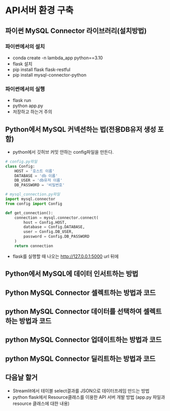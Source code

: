 # API서버 환경 구축
## 파이썬 MySQL Connector 라이브러리(설치방법)
### 파이썬에서의 설치
- conda create -n lambda_app python==3.10
- flask 설치
- pip install flask flask-restful
- pip install mysql-connector-python
### 파이썬에서의 실행
- flask run 
- python app.py
- 저장하고 하는거 주의

## Python에서 MySQL 커넥션하는 법(전용DB유저 생성 포함)
- python에서 깃허브 커밋 안하는 config파일을 만든다.
```python
# config.py파일
class Config:
    HOST = '호스트 이름'
    DATABASE = 'db 이름'
    DB_USER = 'db유저 이름'
    DB_PASSWORD = '비밀번호'

# mysql_connection.py파일
import mysql.connector
from config import Config

def get_connection():
    connection = mysql.connector.connect(
        host = Config.HOST,
        database = Config.DATABASE,
        user = Config.DB_USER,
        password = Config.DB_PASSWORD
    )
    return connection
```
- flask를 실행할 때 나오는 http://127.0.0.1:5000 url 뒤에 

## Python에서 MySQL에 데이터 인서트하는 방법
## Python MySQL Connector 셀렉트하는 방법과 코드
## python MySQL Connector 데이터를 선택하여 셀렉트 하는 방법과 코드
## python MySQL Connector 업데이트하는 방법과 코드
## python MySQL Connector 딜리트하는 방법과 코드

## 다음날 할거
- Streamlit에서 테이블 select결과를 JSON으로 데이터프레임 만드는 방법
- python flask에서 Resource클래스를 이용한 API 서버 개발 방법 (app.py 파일과 resource 클래스에 대한 내용)